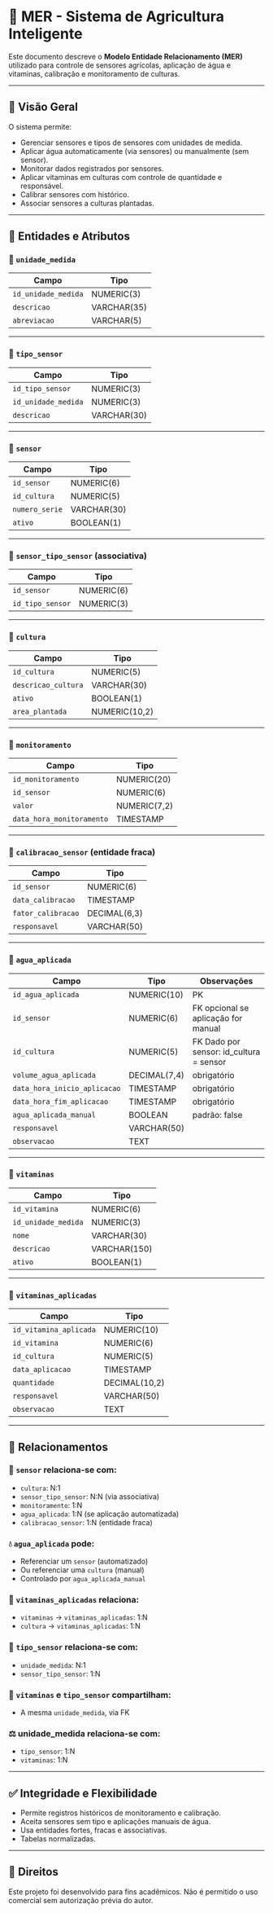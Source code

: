 # 🌾 MER - Sistema de Agricultura Inteligente

Este documento descreve o **Modelo Entidade Relacionamento (MER)** utilizado para controle de sensores agrícolas, aplicação de água e vitaminas, calibração e monitoramento de culturas.

---

## 📌 Visão Geral

O sistema permite:

- Gerenciar sensores e tipos de sensores com unidades de medida.
- Aplicar água automaticamente (via sensores) ou manualmente (sem sensor).
- Monitorar dados registrados por sensores.
- Aplicar vitaminas em culturas com controle de quantidade e responsável.
- Calibrar sensores com histórico.
- Associar sensores a culturas plantadas.

---

## 🧩 Entidades e Atributos

### 🔹 `unidade_medida`

| Campo              | Tipo        |
|--------------------|-------------|
| `id_unidade_medida`| NUMERIC(3)  |
| `descricao`        | VARCHAR(35) |
| `abreviacao`       | VARCHAR(5)  |

---

### 🔹 `tipo_sensor`

| Campo               | Tipo        |
|---------------------|-------------|
| `id_tipo_sensor`    | NUMERIC(3)  |
| `id_unidade_medida` | NUMERIC(3)  |
| `descricao`         | VARCHAR(30) |

---

### 🔹 `sensor`

| Campo          | Tipo         |
|----------------|--------------|
| `id_sensor`    | NUMERIC(6)   |
| `id_cultura`   | NUMERIC(5)   |
| `numero_serie` | VARCHAR(30)  |
| `ativo`        | BOOLEAN(1)   |

---

### 🔹 `sensor_tipo_sensor` (associativa)

| Campo             | Tipo        |
|-------------------|-------------|
| `id_sensor`       | NUMERIC(6)  |
| `id_tipo_sensor`  | NUMERIC(3)  |

---

### 🔹 `cultura`

| Campo              | Tipo         |
|--------------------|--------------|
| `id_cultura`       | NUMERIC(5)   |
| `descricao_cultura`| VARCHAR(30)  |
| `ativo`            | BOOLEAN(1)   |
| `area_plantada`    | NUMERIC(10,2)|

---

### 🔹 `monitoramento`

| Campo                    | Tipo         |
|--------------------------|--------------|
| `id_monitoramento`       | NUMERIC(20)  |
| `id_sensor`              | NUMERIC(6)   |
| `valor`                  | NUMERIC(7,2) |
| `data_hora_monitoramento`| TIMESTAMP    |

---

### 🔹 `calibracao_sensor` (entidade fraca)

| Campo             | Tipo         |
|-------------------|--------------|
| `id_sensor`       | NUMERIC(6)   |
| `data_calibracao` | TIMESTAMP    |
| `fator_calibracao`| DECIMAL(6,3) |
| `responsavel`     | VARCHAR(50)  |

---

### 🔹 `agua_aplicada`

| Campo                        | Tipo         | Observações |
|------------------------------|--------------|-------------|
| `id_agua_aplicada`           | NUMERIC(10)  | PK          |
| `id_sensor`                  | NUMERIC(6)   | FK opcional se aplicação for manual |
| `id_cultura`                 | NUMERIC(5)   | FK Dado por sensor: id_cultura = sensor | Manualmente: agua_aplicada_manualmente = true e Exigir preenchimento de id_cultura         |
| `volume_agua_aplicada`       | DECIMAL(7,4) | obrigatório |
| `data_hora_inicio_aplicacao` | TIMESTAMP    | obrigatório |
| `data_hora_fim_aplicacao`    | TIMESTAMP    | obrigatório |
| `agua_aplicada_manual`       | BOOLEAN      | padrão: false |
| `responsavel`                | VARCHAR(50)  |
| `observacao`                 | TEXT         |

---

### 🔹 `vitaminas`

| Campo              | Tipo         |
|--------------------|--------------|
| `id_vitamina`      | NUMERIC(6)   |
| `id_unidade_medida`| NUMERIC(3)   |
| `nome`             | VARCHAR(30)  |
| `descricao`        | VARCHAR(150) |
| `ativo`            | BOOLEAN(1)   |

---

### 🔹 `vitaminas_aplicadas`

| Campo                  | Tipo           |
|------------------------|----------------|
| `id_vitamina_aplicada` | NUMERIC(10)    |
| `id_vitamina`          | NUMERIC(6)     |
| `id_cultura`           | NUMERIC(5)     |
| `data_aplicacao`       | TIMESTAMP      |
| `quantidade`           | DECIMAL(10,2)  |
| `responsavel`          | VARCHAR(50)    |
| `observacao`           | TEXT           |

---

## 🔗 Relacionamentos

### 🌱 `sensor` relaciona-se com:
- `cultura`: N:1
- `sensor_tipo_sensor`: N:N (via associativa)
- `monitoramento`: 1:N
- `agua_aplicada`: 1:N (se aplicação automatizada)
- `calibracao_sensor`: 1:N (entidade fraca)

### 💧 `agua_aplicada` pode:
- Referenciar um `sensor` (automatizado)
- Ou referenciar uma `cultura` (manual)
- Controlado por `agua_aplicada_manual`

### 🧪 `vitaminas_aplicadas` relaciona:
- `vitaminas` → `vitaminas_aplicadas`: 1:N
- `cultura` → `vitaminas_aplicadas`: 1:N

### 📐 `tipo_sensor` relaciona-se com:
- `unidade_medida`: N:1
- `sensor_tipo_sensor`: 1:N

### 🧮 `vitaminas` e `tipo_sensor` compartilham:
- A mesma `unidade_medida`, via FK

### ⚖️ unidade_medida relaciona-se com:
- `tipo_sensor`: 1:N
- `vitaminas`: 1:N

---

## ✅ Integridade e Flexibilidade

- Permite registros históricos de monitoramento e calibração.
- Aceita sensores sem tipo e aplicações manuais de água.
- Usa entidades fortes, fracas e associativas.
- Tabelas normalizadas.

---

## 📎 Direitos

Este projeto foi desenvolvido para fins acadêmicos. Não é permitido o uso comercial sem autorização prévia do autor.

